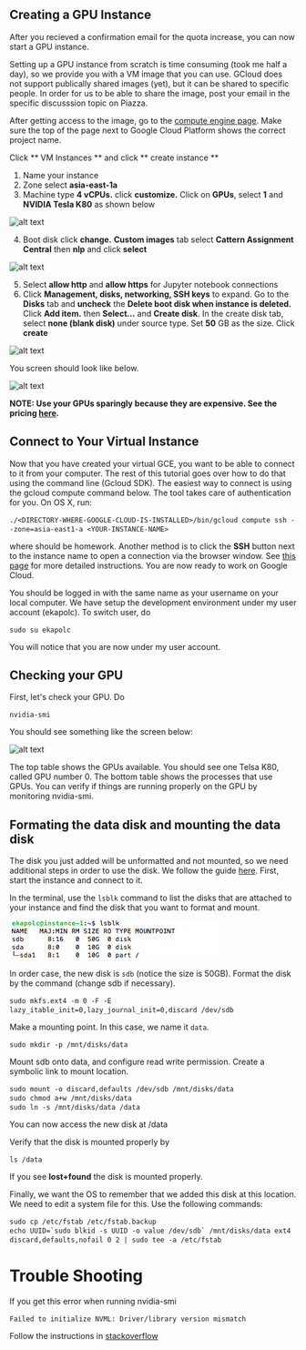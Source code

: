 ## Creating a GPU Instance ##

After you recieved a confirmation email for the quota increase, you can now start a GPU instance.

Setting up a GPU instance from scratch is time consuming (took me half a day), so we provide you with a VM image that you can use. GCloud does not support publically shared images (yet), but it can be shared to specific people. In order for us to be able to share the image, post your email in the specific discusssion topic on Piazza.

After getting access to the image, go to the [compute engine page](https://console.cloud.google.com/compute/). Make sure the top of the page next to Google Cloud Platform shows the correct project name.

Click ** VM Instances ** and click ** create instance **

1. Name your instance
2. Zone select **asia-east-1a**
3. Machine type **4 vCPUs.** click **customize.** Click on **GPUs**, select **1** and **NVIDIA Tesla K80** as shown below

![alt text](https://github.com/ekapolc/nlp_course/raw/master/gcloud/image/create_vm1.png "create_vm1.png")

4. Boot disk click **change.** **Custom images** tab select **Cattern Assignment Central** then **nlp** and click **select**

![alt text](https://github.com/ekapolc/nlp_course/raw/master/gcloud/image/boot_disk.png "boot_disk.png")

5. Select **allow http** and **allow https** for Jupyter notebook connections
6. Click **Management, disks, networking, SSH keys** to expand. Go to the **Disks** tab and **uncheck** the **Delete boot disk when instance is deleted.** Click **Add item.** then **Select...** and **Create disk**. In the create disk tab, select **none (blank disk)** under source type. Set **50** GB as the size. Click **create**

![alt text](https://github.com/ekapolc/nlp_course/raw/master/gcloud/image/create_disk.png "create_disk.png")

You screen should look like below.

![alt text](https://github.com/ekapolc/nlp_course/raw/master/gcloud/image/create_vm2.png "create_vm2.png")

**NOTE: Use your GPUs sparingly because they are expensive. See the pricing [here](https://cloud.google.com/compute/pricing#gpus "title").**

## Connect to Your Virtual Instance ##
Now that you have created your virtual GCE, you want to be able to connect to it from your computer. The rest of this tutorial goes over how to do that using the command line (Gcloud SDK). The easiest way to connect is using the gcloud compute command below. The tool takes care of authentication for you. On OS X, run:

```
./<DIRECTORY-WHERE-GOOGLE-CLOUD-IS-INSTALLED>/bin/gcloud compute ssh --zone=asia-east1-a <YOUR-INSTANCE-NAME>
```

where <YOUR-INSTANCE-NAME> should be homework. Another method is to click the **SSH** button next to the instance name to open a connection via the browser window. See [this page](https://cloud.google.com/compute/docs/instances/connecting-to-instance) for more detailed instructions. You are now ready to work on Google Cloud. 

You should be logged in with the same name as your username on your local computer. We have setup the development environment under my user account (ekapolc). To switch user, do

```
sudo su ekapolc
```

You will notice that you are now under my user account.

## Checking your GPU ##

First, let's check your GPU. Do

```
nvidia-smi
```

You should see something like the screen below:

![alt text](https://github.com/ekapolc/cattern/raw/master/common/images/nvidia-smi.png "nvidia-smi.png")

The top table shows the GPUs available. You should see one Telsa K80, called GPU number 0. The bottom table shows the processes that use GPUs. You can verify if things are running properly on the GPU by monitoring nvidia-smi.


## Formating the data disk and mounting the data disk ##

The disk you just added will be unformatted and not mounted, so we need additional steps in order to use the disk. We follow the guide [here](https://cloud.google.com/compute/docs/disks/add-persistent-disk#formatting). First, start the instance and connect to it.

In the terminal, use the `lsblk` command to list the disks that are attached to your instance and find the disk that you want to format and mount.

![alt text](https://github.com/ekapolc/cattern/raw/master/common/images/google-cloud-disk-list.png "google-cloud-disk-list.png")

In order case, the new disk is `sdb` (notice the size is 50GB). Format the disk by the command (change sdb if necessary).

```
sudo mkfs.ext4 -m 0 -F -E lazy_itable_init=0,lazy_journal_init=0,discard /dev/sdb
```

Make a mounting point. In this case, we name it `data`.

```
sudo mkdir -p /mnt/disks/data
```

Mount sdb onto data, and configure read write permission. Create a symbolic link to mount location.

```
sudo mount -o discard,defaults /dev/sdb /mnt/disks/data
sudo chmod a+w /mnt/disks/data
sudo ln -s /mnt/disks/data /data
```

You can now access the new disk at /data

Verify that the disk is mounted properly by

```
ls /data
```
If you see **lost+found** the disk is mounted properly.

Finally, we want the OS to remember that we added this disk at this location. We need to edit a system file for this. Use the following commands:

```
sudo cp /etc/fstab /etc/fstab.backup
echo UUID=`sudo blkid -s UUID -o value /dev/sdb` /mnt/disks/data ext4 discard,defaults,nofail 0 2 | sudo tee -a /etc/fstab
```

# Trouble Shooting #

If you get this error when running nvidia-smi
```
Failed to initialize NVML: Driver/library version mismatch
```
Follow the instructions in [stackoverflow](https://stackoverflow.com/questions/43022843/nvidia-nvml-driver-library-version-mismatch)
